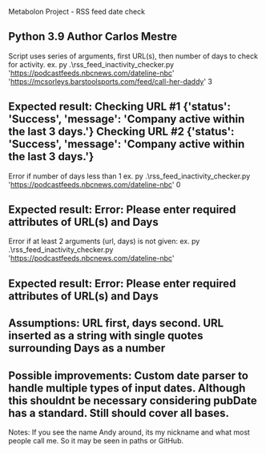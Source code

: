 Metabolon Project - RSS feed date check

Python 3.9
Author Carlos Mestre
---------------------
Script uses series of arguments, first URL(s), then number of days to check for activity.
ex. py .\rss_feed_inactivity_checker.py 'https://podcastfeeds.nbcnews.com/dateline-nbc' 'https://mcsorleys.barstoolsports.com/feed/call-her-daddy' 3

Expected result:
Checking URL #1
{'status': 'Success', 'message': 'Company active within the last 3 days.'}
Checking URL #2
{'status': 'Success', 'message': 'Company active within the last 3 days.'}
---------------------
Error if number of days less than 1
ex. py .\rss_feed_inactivity_checker.py 'https://podcastfeeds.nbcnews.com/dateline-nbc' 0

Expected result: 
Error: Please enter required attributes of URL(s) and Days
---------------------
Error if at least 2 arguments (url, days) is not given:
ex. py .\rss_feed_inactivity_checker.py 'https://podcastfeeds.nbcnews.com/dateline-nbc'

Expected result:
Error: Please enter required attributes of URL(s) and Days
---------------------
Assumptions:
URL first, days second.
URL inserted as a string with single quotes surrounding
Days as a number
---------------------
Possible improvements:
Custom date parser to handle multiple types of input dates. Although this shouldnt be necessary considering pubDate has a standard. Still should cover all bases.
---------------------
Notes:
If you see the name Andy around, its my nickname and what most people call me. So it may be seen in paths or GitHub.
